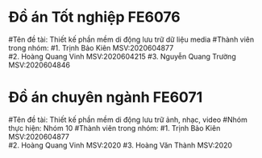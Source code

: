 # Đồ án Tốt nghiệp FE6076
#Tên đề tài: Thiết kế phần mềm di động lưu trữ dữ liệu media
#Thành viên trong nhóm:
       #1. Trịnh Bảo Kiên         MSV:2020604877  
       #2. Hoàng Quang Vinh       MSV:2020604215
       #3. Nguyễn Quang Trường    MSV:2020604846


# Đồ án chuyên ngành FE6071
#Tên đề tài: Thiết kế phần mềm di động lưu trữ ảnh, nhạc, video
#Nhóm thực hiện: Nhóm 10
#Thành viên trong nhóm:
       #1. Trịnh Bảo Kiên         MSV:2020604877  
       #2. Hoàng Quang Vinh       MSV:2020
       #3. Hoàng Văn Thành        MSV:2020
